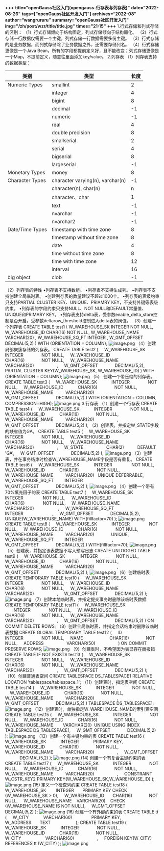 **+++**
**title="openGauss社区入门(opengauss-行存表与列存表)"**
**date="2022-08-26"**
**tags=["openGauss社区开发入门"]**
**archives=“2022-08”**
**author=“wangrururu”**
**summary="openGauss社区开发入门"**
**img="/zh/post/wzr/title/title.jpg"**
**times="21:15"**
**+++**
1.行式存储和列式存储的区别：
（1）行式存储倾向于结构固定，列式存储倾向于结构弱化。
（2）行式存储一行数据仅需要一个主键，列式存储一行数据需要多份主键。
（3）行式存储的是业务数据，而列式存储除了业务数据之外，还需要存储列名。
（4）行式存储更像是一个Java Bean，所有的字段都提前定义好，且不能改变；列式存储更像是一个Map，不提前定义，随意往里面添加key/value。
2.列存表
（1）列存表支持的数据类型：

| 类别 | 类型 | 长度 |
| --- | --- | --- |
| Numeric Types | smallint | 2 |
|  | integer | 4 |
|  | bigint | 8 |
|  | decimal | -1 |
|  | numeric | -1 |
|  | real | 4 |
|  | double precision | 8 |
|  | smallserial | 2 |
|  | serial | 4 |
|  | bigserial | 8 |
|  | largeserial | -1 |
| Monetary Types | money | 8 |
| Character Types | character varying(n), varchar(n) | -1 |
|  | character(n), char(n) | n |
|  | character、char | 1 |
|  | text | -1 |
|  | nvarchar | -1 |
|  | nvarchar2 | -1 |
| Date/Time Types | timestamp with time zone | 8 |
|  | timestamp without time zone | 8 |
|  | date | 4 |
|  | time without time zone | 8 |
|  | time with time zone | 12 |
|  | interval | 16 |
| big object | clob | -1 |

（2）列存表的特性
•列存表不支持数组。
•列存表不支持生成列。
•列存表不支持创建全局临时表。
•创建列存表的数量建议不超过1000个。
•列存表的表级约束只支持PARTIAL CLUSTER KEY、UNIQUE、PRIAMRY KEY，不支持外键等表级约束。
•列存表的字段约束只支持NULL、NOT NULL和DEFAULT常量值、UNIQUE和PRIMARY KEY。
•列存表支持delta表，受参数enable_delta_store控制是否开启，受参数deltarow_threshold控制进入delta表的阀值。
（3）创建一个列存表
CREATE TABLE test1
(
W_WAREHOUSE_SK            INTEGER               NOT NULL,
W_WAREHOUSE_ID            CHAR(16)              NOT NULL,
W_WAREHOUSE_NAME          VARCHAR(20)                   ,
W_WAREHOUSE_SQ_FT         INTEGER                       ,
W_GMT_OFFSET              DECIMAL(5,2)
) WITH (ORIENTATION = COLUMN);
![image.png](https://cdn.nlark.com/yuque/0/2022/png/32435345/1661518898335-3be220a1-69fb-4292-be7c-a115e34356f2.png#clientId=u743e9b88-5e6a-4&crop=0&crop=0&crop=1&crop=1&from=paste&height=100&id=u28e8b84e&margin=%5Bobject%20Object%5D&name=image.png&originHeight=125&originWidth=513&originalType=binary&ratio=1&rotation=0&showTitle=false&size=64447&status=done&style=none&taskId=u8e8f7340-d58c-4894-9158-1791b3d8273&title=&width=410.4)
（4）创建局部聚簇存储的列存表。
CREATE TABLE test2
(
    W_WAREHOUSE_SK            INTEGER               NOT NULL,
    W_WAREHOUSE_ID            CHAR(16)              NOT NULL,
    W_WAREHOUSE_NAME          VARCHAR(20)                   ,
    W_GMT_OFFSET              DECIMAL(5,2),
    PARTIAL CLUSTER KEY(W_WAREHOUSE_SK, W_WAREHOUSE_ID)
) WITH (ORIENTATION = COLUMN);
![image.png](https://cdn.nlark.com/yuque/0/2022/png/32435345/1661518908685-4ebee929-6238-4c75-a0eb-f148bf4505e8.png#clientId=u743e9b88-5e6a-4&crop=0&crop=0&crop=1&crop=1&from=paste&height=98&id=u76be3295&margin=%5Bobject%20Object%5D&name=image.png&originHeight=122&originWidth=507&originalType=binary&ratio=1&rotation=0&showTitle=false&size=74437&status=done&style=none&taskId=ubecdf8a9-ed98-4d88-b92f-5937002847a&title=&width=405.6)
（5） 创建一个带压缩的列存表。
CREATE TABLE test3
(
    W_WAREHOUSE_SK            INTEGER               NOT NULL,
    W_WAREHOUSE_ID            CHAR(16)              NOT NULL,
    W_WAREHOUSE_NAME          VARCHAR(20)                   ,
    W_GMT_OFFSET              DECIMAL(5,2)
) WITH (ORIENTATION = COLUMN, COMPRESSION=HIGH);
![image.png](https://cdn.nlark.com/yuque/0/2022/png/32435345/1661518921111-71682e07-237b-4372-bd16-fffde14ccab1.png#clientId=u743e9b88-5e6a-4&crop=0&crop=0&crop=1&crop=1&from=paste&height=90&id=u5258b083&margin=%5Bobject%20Object%5D&name=image.png&originHeight=112&originWidth=554&originalType=binary&ratio=1&rotation=0&showTitle=false&size=66732&status=done&style=none&taskId=ud59e5c00-ad9b-46c3-8cf7-a07cc588b12&title=&width=443.2)
3.行存表
（1）创建一个行存表
CREATE TABLE test4
(
    W_WAREHOUSE_SK            INTEGER               NOT NULL,
    W_WAREHOUSE_ID            CHAR(16)              NOT NULL,
    W_WAREHOUSE_NAME          VARCHAR(20)                   ,
    W_GMT_OFFSET              DECIMAL(5,2)
);
（2）创建表，并指定W_STATE字段的缺省值为GA。
CREATE TABLE test5
(
    W_WAREHOUSE_SK            INTEGER               NOT NULL,
    W_WAREHOUSE_ID            CHAR(16)              NOT NULL,
    W_WAREHOUSE_NAME          VARCHAR(20)                   ,
    W_STATE                   CHAR(2)           DEFAULT 'GA',
    W_GMT_OFFSET              DECIMAL(5,2)
);
![image.png](https://cdn.nlark.com/yuque/0/2022/png/32435345/1661518934802-145aa5b0-d075-4de6-a91a-e951ce8a4b73.png#clientId=u743e9b88-5e6a-4&crop=0&crop=0&crop=1&crop=1&from=paste&height=106&id=uaaa13f31&margin=%5Bobject%20Object%5D&name=image.png&originHeight=133&originWidth=554&originalType=binary&ratio=1&rotation=0&showTitle=false&size=69257&status=done&style=none&taskId=u50bd89e0-f8ac-41ad-bf87-e8f1c399768&title=&width=443.2)
（3）创建表，并在事务结束时检查W_WAREHOUSE_NAME字段是否有重复。
CREATE TABLE test6
(
    W_WAREHOUSE_SK            INTEGER                NOT NULL,
    W_WAREHOUSE_ID            CHAR(16)               NOT NULL,
    W_WAREHOUSE_NAME          VARCHAR(20)   UNIQUE DEFERRABLE,
    W_WAREHOUSE_SQ_FT         INTEGER                        ,
    W_GMT_OFFSET              DECIMAL(5,2) 
);
![image.png](https://cdn.nlark.com/yuque/0/2022/png/32435345/1661518945990-1646d8f8-3d1c-41e9-ba4c-bde07955e429.png#clientId=u743e9b88-5e6a-4&crop=0&crop=0&crop=1&crop=1&from=paste&height=85&id=ue79da1ab&margin=%5Bobject%20Object%5D&name=image.png&originHeight=106&originWidth=466&originalType=binary&ratio=1&rotation=0&showTitle=false&size=51194&status=done&style=none&taskId=u2e6c541d-8c2a-4629-a0d0-c3cfc72a887&title=&width=372.8)
（4）创建一个带有70%填充因子的表
CREATE TABLE test7
(
    W_WAREHOUSE_SK            INTEGER                NOT NULL,
    W_WAREHOUSE_ID            CHAR(16)               NOT NULL,
    W_WAREHOUSE_NAME          VARCHAR(20)                    ,
    W_WAREHOUSE_SQ_FT         INTEGER                        ,
    W_GMT_OFFSET              DECIMAL(5,2),
    UNIQUE(W_WAREHOUSE_NAME) WITH(fillfactor=70)
);
![image.png](https://cdn.nlark.com/yuque/0/2022/png/32435345/1661518956618-6ab138e9-0d76-4e5e-8fcc-9033e8d1c7c8.png#clientId=u743e9b88-5e6a-4&crop=0&crop=0&crop=1&crop=1&from=paste&height=85&id=u746c5837&margin=%5Bobject%20Object%5D&name=image.png&originHeight=106&originWidth=514&originalType=binary&ratio=1&rotation=0&showTitle=false&size=51127&status=done&style=none&taskId=u24d96820-985d-43b6-b9d8-5ef323163d9&title=&width=411.2)
CREATE TABLE test8
(
    W_WAREHOUSE_SK            INTEGER                NOT NULL,
    W_WAREHOUSE_ID            CHAR(16)               NOT NULL,
    W_WAREHOUSE_NAME          VARCHAR(20)              UNIQUE,
    W_WAREHOUSE_SQ_FT         INTEGER                        ,
    W_GMT_OFFSET              DECIMAL(5,2)
) WITH(fillfactor=70);
![image.png](https://cdn.nlark.com/yuque/0/2022/png/32435345/1661518966782-0fa0830e-71e3-4991-be34-131a9f0b407b.png#clientId=u743e9b88-5e6a-4&crop=0&crop=0&crop=1&crop=1&from=paste&height=92&id=ud23cb1c4&margin=%5Bobject%20Object%5D&name=image.png&originHeight=115&originWidth=490&originalType=binary&ratio=1&rotation=0&showTitle=false&size=57819&status=done&style=none&taskId=ue723a32a-0442-4d0b-842b-2daace51f53&title=&width=392)
（5）创建表，并指定该表数据不写入预写日志
CREATE UNLOGGED TABLE test9
(
    W_WAREHOUSE_SK            INTEGER               NOT NULL,
    W_WAREHOUSE_ID            CHAR(16)              NOT NULL,
    W_WAREHOUSE_NAME          VARCHAR(20)                   ,
    W_GMT_OFFSET              DECIMAL(5,2)
);
![image.png](https://cdn.nlark.com/yuque/0/2022/png/32435345/1661518984653-9ad83082-e5c6-425e-8c56-02a0d4c84dfc.png#clientId=u743e9b88-5e6a-4&crop=0&crop=0&crop=1&crop=1&from=paste&height=92&id=ud8c796b0&margin=%5Bobject%20Object%5D&name=image.png&originHeight=115&originWidth=554&originalType=binary&ratio=1&rotation=0&showTitle=false&size=66341&status=done&style=none&taskId=u1c730ccb-8204-4f87-adab-6e646caf8dd&title=&width=443.2)
（6）创建临时表
CREATE TEMPORARY TABLE test10
(
    W_WAREHOUSE_SK            INTEGER               NOT NULL,
    W_WAREHOUSE_ID            CHAR(16)              NOT NULL,
    W_WAREHOUSE_NAME          VARCHAR(20)                   ,
    W_GMT_OFFSET              DECIMAL(5,2)
);
![image.png](https://cdn.nlark.com/yuque/0/2022/png/32435345/1661518995881-7ba6164b-d0a2-4a1c-9eda-6260d04d7dd4.png#clientId=u743e9b88-5e6a-4&crop=0&crop=0&crop=1&crop=1&from=paste&height=96&id=ud10793d3&margin=%5Bobject%20Object%5D&name=image.png&originHeight=120&originWidth=554&originalType=binary&ratio=1&rotation=0&showTitle=false&size=75111&status=done&style=none&taskId=u2760ff8e-9ef2-43f9-9011-3c7a07c1448&title=&width=443.2)
（7）创建本地临时表，并指定提交事务时删除该临时表数据
CREATE TEMPORARY TABLE test11
(
    W_WAREHOUSE_SK            INTEGER               NOT NULL,
    W_WAREHOUSE_ID            CHAR(16)              NOT NULL,
    W_WAREHOUSE_NAME          VARCHAR(20)                   ,
    W_GMT_OFFSET              DECIMAL(5,2)
) ON COMMIT DELETE ROWS;
（8）创建全局临时表，并指定会话结束时删除该临时表数据
CREATE GLOBAL TEMPORARY TABLE test12
(
    ID                        INTEGER               NOT NULL,
    NAME                      CHAR(16)              NOT NULL,
    ADDRESS                   VARCHAR(50)                   
) ON COMMIT PRESERVE ROWS;
![image.png](https://cdn.nlark.com/yuque/0/2022/png/32435345/1661519010652-ac7c8047-6cee-466c-acad-57c27b00940c.png#clientId=u743e9b88-5e6a-4&crop=0&crop=0&crop=1&crop=1&from=paste&height=90&id=u5109164f&margin=%5Bobject%20Object%5D&name=image.png&originHeight=113&originWidth=554&originalType=binary&ratio=1&rotation=0&showTitle=false&size=63390&status=done&style=none&taskId=u64492ade-2c96-4012-a9d9-e2b49be9848&title=&width=443.2)
（9）创建表时，不希望因为表已存在而报错
CREATE TABLE IF NOT EXISTS test13
(
    W_WAREHOUSE_SK            INTEGER               NOT NULL,
    W_WAREHOUSE_ID            CHAR(16)              NOT NULL,
    W_WAREHOUSE_NAME          VARCHAR(20)                   ,
    W_GMT_OFFSET              DECIMAL(5,2)
);
（10）创建普通表空间
CREATE TABLESPACE DS_TABLESPACE1 RELATIVE LOCATION 'tablespace/tablespace_1';
（11）创建表时，指定表空间
CREATE TABLE test14
(
    W_WAREHOUSE_SK            INTEGER               NOT NULL,
    W_WAREHOUSE_ID            CHAR(16)              NOT NULL,
    W_WAREHOUSE_NAME          VARCHAR(20)                   ,
    W_GMT_OFFSET              DECIMAL(5,2)
) TABLESPACE DS_TABLESPACE1;
![image.png](https://cdn.nlark.com/yuque/0/2022/png/32435345/1661519039606-a8df8d5f-216f-4644-b01b-5121c79a5ec5.png#clientId=u743e9b88-5e6a-4&crop=0&crop=0&crop=1&crop=1&from=paste&height=122&id=ud2149e44&margin=%5Bobject%20Object%5D&name=image.png&originHeight=153&originWidth=554&originalType=binary&ratio=1&rotation=0&showTitle=false&size=87174&status=done&style=none&taskId=ud52a0005-0219-4b84-bc3f-9ca4cd7f0e7&title=&width=443.2)
（12）创建表时，单独指定W_WAREHOUSE_NAME的索引表空间
CREATE TABLE test15
(
    W_WAREHOUSE_SK            INTEGER               NOT NULL,
    W_WAREHOUSE_ID            CHAR(16)              NOT NULL,
    W_WAREHOUSE_NAME        VARCHAR(20)  UNIQUE USING INDEX TABLESPACE DS_TABLESPACE1,
    W_GMT_OFFSET              DECIMAL(5,2)
);
![image.png](https://cdn.nlark.com/yuque/0/2022/png/32435345/1661519048330-aaaacebb-f60e-42f0-82fe-5c65c09366fc.png#clientId=u743e9b88-5e6a-4&crop=0&crop=0&crop=1&crop=1&from=paste&height=68&id=ufe700790&margin=%5Bobject%20Object%5D&name=image.png&originHeight=85&originWidth=479&originalType=binary&ratio=1&rotation=0&showTitle=false&size=39085&status=done&style=none&taskId=ud5977774-9979-4988-a13e-13d9cffb0f4&title=&width=383.2)
（13）创建一个有主键约束的表
CREATE TABLE test16
(
    W_WAREHOUSE_SK            INTEGER            PRIMARY KEY,
    W_WAREHOUSE_ID            CHAR(16)              NOT NULL,
    W_WAREHOUSE_NAME          VARCHAR(20)                   ,
    W_GMT_OFFSET              DECIMAL(5,2)
);
![image.png](https://cdn.nlark.com/yuque/0/2022/png/32435345/1661519059383-3abf4ae2-08fb-4387-b78b-119aca96d583.png#clientId=u743e9b88-5e6a-4&crop=0&crop=0&crop=1&crop=1&from=paste&height=83&id=u210de4a1&margin=%5Bobject%20Object%5D&name=image.png&originHeight=104&originWidth=416&originalType=binary&ratio=1&rotation=0&showTitle=false&size=45413&status=done&style=none&taskId=ud3daa046-5474-459f-9d4d-4415bbc6cfe&title=&width=332.8)
(14) 创建一个有复合主键约束的表
CREATE TABLE test17
(
    W_WAREHOUSE_SK            INTEGER               NOT NULL,
    W_WAREHOUSE_ID            CHAR(16)              NOT NULL,
    W_WAREHOUSE_NAME          VARCHAR(20)                   ,
    CONSTRAINT W_CSTR_KEY2 PRIMARY KEY(W_WAREHOUSE_SK,W_WAREHOUSE_ID)
);
![image.png](https://cdn.nlark.com/yuque/0/2022/png/32435345/1661519068712-cfca0144-171c-4dd7-96f4-a0469386a831.png#clientId=u743e9b88-5e6a-4&crop=0&crop=0&crop=1&crop=1&from=paste&height=99&id=uf589cf2c&margin=%5Bobject%20Object%5D&name=image.png&originHeight=124&originWidth=554&originalType=binary&ratio=1&rotation=0&showTitle=false&size=71994&status=done&style=none&taskId=u46facacf-96f6-456c-bc29-d654d054f6d&title=&width=443.2)
(15) 定义一个检查列约束
CREATE TABLE test18
(
    W_WAREHOUSE_SK        INTEGER       PRIMARY KEY CHECK (W_WAREHOUSE_SK > 0),
    W_WAREHOUSE_ID       CHAR(16)              NOT NULL,
    W_WAREHOUSE_NAME    VARCHAR(20)    CHECK (W_WAREHOUSE_NAME IS NOT NULL),
    W_GMT_OFFSET              DECIMAL(5,2)
);
![image.png](https://cdn.nlark.com/yuque/0/2022/png/32435345/1661519080200-21a1f915-8e29-4a02-a206-69976fe06913.png#clientId=u743e9b88-5e6a-4&crop=0&crop=0&crop=1&crop=1&from=paste&height=117&id=u7fcb107f&margin=%5Bobject%20Object%5D&name=image.png&originHeight=146&originWidth=554&originalType=binary&ratio=1&rotation=0&showTitle=false&size=80452&status=done&style=none&taskId=u45180761-22c0-4bc5-abe9-8b3cc5e23a1&title=&width=443.2)
(16) 创建一个有外键约束的表
CREATE TABLE tt
(
    W_CITY            VARCHAR(60)                PRIMARY KEY,
    W_ADDRESS       TEXT                     
);
CREATE TABLE test19
(
    W_WAREHOUSE_SK            INTEGER               NOT NULL,
    W_WAREHOUSE_ID            CHAR(16)              NOT NULL,
    W_CITY                    VARCHAR(60)                   ,
    FOREIGN KEY(W_CITY) REFERENCES tt (W_CITY)
);
![image.png](https://cdn.nlark.com/yuque/0/2022/png/32435345/1661519092627-0efa89fe-8204-4324-ae3e-b42839914190.png#clientId=u743e9b88-5e6a-4&crop=0&crop=0&crop=1&crop=1&from=paste&height=115&id=u675c96c7&margin=%5Bobject%20Object%5D&name=image.png&originHeight=144&originWidth=554&originalType=binary&ratio=1&rotation=0&showTitle=false&size=86683&status=done&style=none&taskId=u7b14ff45-96fd-4463-bbe4-5c47469836e&title=&width=443.2)
 
